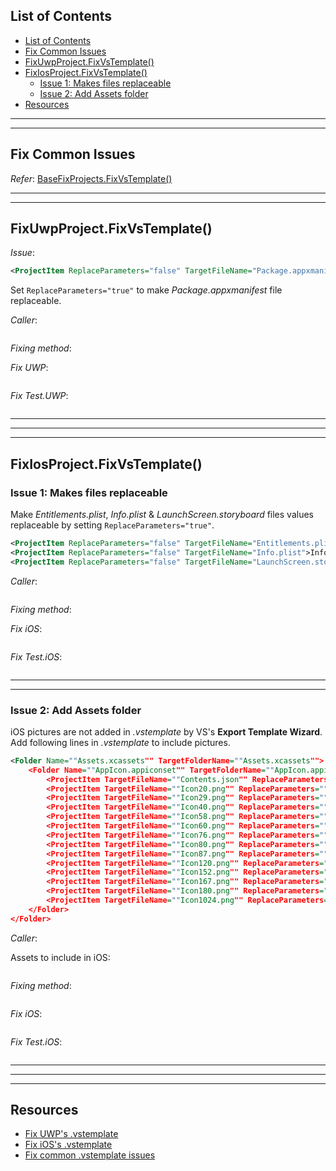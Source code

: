 ## List of Contents
- [List of Contents](#list-of-contents)
- [Fix Common Issues](#fix-common-issues)
- [FixUwpProject.FixVsTemplate()](#fixuwpprojectfixvstemplate)
- [FixIosProject.FixVsTemplate()](#fixiosprojectfixvstemplate)
  - [Issue 1: Makes files replaceable](#issue-1-makes-files-replaceable)
  - [Issue 2: Add Assets folder](#issue-2-add-assets-folder)
- [Resources](#resources)


___
___


## Fix Common Issues

*Refer*: [BaseFixProjects.FixVsTemplate()][1]


___
___


## FixUwpProject.FixVsTemplate()

*Issue*:

```xml
<ProjectItem ReplaceParameters="false" TargetFileName="Package.appxmanifest">Package.appxmanifest</ProjectItem>
```

Set `ReplaceParameters="true"` to make *Package.appxmanifest* file replaceable.

*Caller*:

```cs --region "Fix UWP" --source-file .\..\..\..\..\MvvmCross.Template\Program.cs --project .\..\..\..\..\MvvmCross.Template\MvvmCross.Template.csproj
```

*Fixing method*:

*Fix UWP*:

```cs --region "Make UWP Package.appxmanifest replaceable" --source-file .\..\..\..\..\MvvmCross.Template\FixUwpProject.cs --project .\..\..\..\..\MvvmCross.Template\MvvmCross.Template.csproj
```

*Fix Test.UWP*:

```cs --region "Make Test.UWP Package.appxmanifest replaceable" --source-file .\..\..\..\..\MvvmCross.Template\FixUwpProject.cs --project .\..\..\..\..\MvvmCross.Template\MvvmCross.Template.csproj
```



___
___
___



## FixIosProject.FixVsTemplate()

### Issue 1: Makes files replaceable

Make *Entitlements.plist*, *Info.plist* & *LaunchScreen.storyboard* files values replaceable by setting `ReplaceParameters="true"`.

```xml
<ProjectItem ReplaceParameters="false" TargetFileName="Entitlements.plist">Entitlements.plist</ProjectItem>
<ProjectItem ReplaceParameters="false" TargetFileName="Info.plist">Info.plist</ProjectItem>
<ProjectItem ReplaceParameters="false" TargetFileName="LaunchScreen.storyboard">LaunchScreen.storyboard</ProjectItem>
```

*Caller*:

```cs --region "Fix iOS" --source-file .\..\..\..\..\MvvmCross.Template\Program.cs --project .\..\..\..\..\MvvmCross.Template\MvvmCross.Template.csproj
```

*Fixing method*:

*Fix iOS*:

```cs --region "Make iOS files replaceable" --source-file .\..\..\..\..\MvvmCross.Template\FixIosProject.cs --project .\..\..\..\..\MvvmCross.Template\MvvmCross.Template.csproj
```

*Fix Test.iOS*:

```cs --region "Make Test.iOS files replaceable" --source-file .\..\..\..\..\MvvmCross.Template\FixIosProject.cs --project .\..\..\..\..\MvvmCross.Template\MvvmCross.Template.csproj
```

___
___


### Issue 2: Add Assets folder

iOS pictures are not added in *.vstemplate* by VS's **Export Template Wizard**.  
Add following lines in *.vstemplate* to include pictures.

```xml
<Folder Name=""Assets.xcassets"" TargetFolderName=""Assets.xcassets"">
    <Folder Name=""AppIcon.appiconset"" TargetFolderName=""AppIcon.appiconset"">
        <ProjectItem TargetFileName=""Contents.json"" ReplaceParameters=""true"">Contents.json</ProjectItem>
        <ProjectItem TargetFileName=""Icon20.png"" ReplaceParameters=""false"">Icon20.png</ProjectItem>
        <ProjectItem TargetFileName=""Icon29.png"" ReplaceParameters=""false"">Icon29.png</ProjectItem>
        <ProjectItem TargetFileName=""Icon40.png"" ReplaceParameters=""false"">Icon40.png</ProjectItem>
        <ProjectItem TargetFileName=""Icon58.png"" ReplaceParameters=""false"">Icon58.png</ProjectItem>
        <ProjectItem TargetFileName=""Icon60.png"" ReplaceParameters=""false"">Icon60.png</ProjectItem>
        <ProjectItem TargetFileName=""Icon76.png"" ReplaceParameters=""false"">Icon76.png</ProjectItem>
        <ProjectItem TargetFileName=""Icon80.png"" ReplaceParameters=""false"">Icon80.png</ProjectItem>
        <ProjectItem TargetFileName=""Icon87.png"" ReplaceParameters=""false"">Icon87.png</ProjectItem>
        <ProjectItem TargetFileName=""Icon120.png"" ReplaceParameters=""false"">Icon120.png</ProjectItem>
        <ProjectItem TargetFileName=""Icon152.png"" ReplaceParameters=""false"">Icon152.png</ProjectItem>
        <ProjectItem TargetFileName=""Icon167.png"" ReplaceParameters=""false"">Icon167.png</ProjectItem>
        <ProjectItem TargetFileName=""Icon180.png"" ReplaceParameters=""false"">Icon180.png</ProjectItem>
        <ProjectItem TargetFileName=""Icon1024.png"" ReplaceParameters=""false"">Icon1024.png</ProjectItem>
    </Folder>
</Folder>
```

*Caller*:

Assets to include in iOS:

```cs --region "Fix iOS" --source-file .\..\..\..\..\MvvmCross.Template\Program.cs --project .\..\..\..\..\MvvmCross.Template\MvvmCross.Template.csproj
```

*Fixing method*:

```cs --region "iOS Assets" --source-file .\..\..\..\..\MvvmCross.Template\FixIosProject.cs --project .\..\..\..\..\MvvmCross.Template\MvvmCross.Template.csproj
```

*Fix iOS*:

```cs --region "Add assets in iOS" --source-file .\..\..\..\..\MvvmCross.Template\FixIosProject.cs --project .\..\..\..\..\MvvmCross.Template\MvvmCross.Template.csproj
```

*Fix Test.iOS*:

```cs --region "Add assets in Test.iOS" --source-file .\..\..\..\..\MvvmCross.Template\FixIosProject.cs --project .\..\..\..\..\MvvmCross.Template\MvvmCross.Template.csproj
```



___
___
___



## Resources

* [Fix UWP's .vstemplate][2]
* [Fix iOS's .vstemplate][3]
* [Fix common .vstemplate issues][1]















[1]: ./../2.%20Fix%20Common%20Issues/3.%20Fix%20vstemplate.md#list-of-contents "Fix common issues in .vstemplate files."
[2]: https://dev.azure.com/prosocode/VS/_git/MvxTemplate?path=%2FMvvmCross.Template%2FFixUwpProject.cs&version=GBdev "Fix UWP's .vstemplate - Azure DevOps"
[3]: https://dev.azure.com/prosocode/VS/_git/MvxTemplate?path=%2FMvvmCross.Template%2FFixIosProject.cs&version=GBdev "Fix iOS's .vstemplate - Azure DevOps"